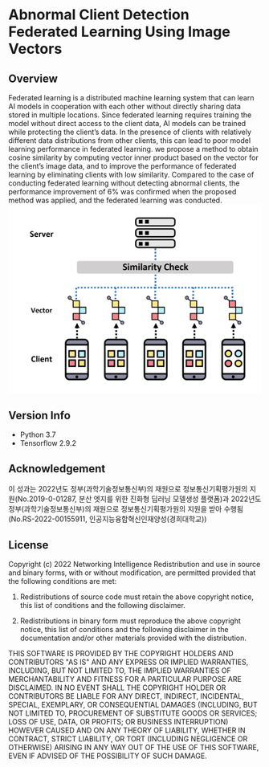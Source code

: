 # Abnormal Client Detection Federated Learning Using Image Vectors

## Overview
Federated learning is a distributed machine learning system that can learn AI models in cooperation with each other without directly sharing data stored in multiple locations. Since federated learning requires training the model without direct access to the client data, AI models can be trained while protecting the client’s data. In the presence of clients with relatively different data distributions from other clients, this can lead to poor model learning performance in federated learning.
we propose a method to obtain cosine similarity by computing vector inner product based on the vector for the client’s image data, and to improve the performance of federated learning by eliminating clients with low similarity. Compared to the case of conducting federated learning without detecting abnormal clients, the performance improvement of 6% was confirmed when the proposed method was applied, and the federated learning was conducted.
![image info](./ICOIN_model.png)

## Version Info
- Python 3.7
- Tensorflow 2.9.2

## Acknowledgement
이 성과는 2022년도 정부(과학기술정보통신부)의 재원으로 정보통신기획평가원의 지원(No.2019-0-01287, 분산 엣지를 위한 진화형 딥러닝 모델생성 플랫폼)과 2022년도 정부(과학기술정보통신부)의 재원으로 정보통신기획평가원의 지원을 받아 수행됨(No.RS-2022-00155911, 인공지능융합혁신인재양성(경희대학교))

## License
Copyright (c) 2022 Networking Intelligence
Redistribution and use in source and binary forms, with or without modification, are permitted provided that the following conditions are met:

1. Redistributions of source code must retain the above copyright notice, this list of conditions and the following disclaimer.

2. Redistributions in binary form must reproduce the above copyright notice, this list of conditions and the following disclaimer in the documentation and/or other materials provided with the distribution.

THIS SOFTWARE IS PROVIDED BY THE COPYRIGHT HOLDERS AND CONTRIBUTORS "AS IS" AND ANY EXPRESS OR IMPLIED WARRANTIES, INCLUDING, BUT NOT LIMITED TO, THE IMPLIED WARRANTIES OF MERCHANTABILITY AND FITNESS FOR A PARTICULAR PURPOSE ARE DISCLAIMED. IN NO EVENT SHALL THE COPYRIGHT HOLDER OR CONTRIBUTORS BE LIABLE FOR ANY DIRECT, INDIRECT, INCIDENTAL, SPECIAL, EXEMPLARY, OR CONSEQUENTIAL DAMAGES (INCLUDING, BUT NOT LIMITED TO, PROCUREMENT OF SUBSTITUTE GOODS OR SERVICES; LOSS OF USE, DATA, OR PROFITS; OR BUSINESS INTERRUPTION) HOWEVER CAUSED AND ON ANY THEORY OF LIABILITY, WHETHER IN CONTRACT, STRICT LIABILITY, OR TORT (INCLUDING NEGLIGENCE OR OTHERWISE) ARISING IN ANY WAY OUT OF THE USE OF THIS SOFTWARE, EVEN IF ADVISED OF THE POSSIBILITY OF SUCH DAMAGE.
